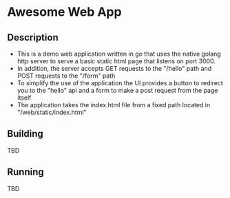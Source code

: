 # Awesome Web App

## Description

- This is a demo web application written in go that uses the native golang http server to serve a basic static html page that listens on port 3000.
- In addition, the server accepts GET requests to the "/hello" path and POST requests to the "/form" path
- To simplify the use of the application the UI provides a button to redirect you to the "hello" api and a form to make a post request from the page itself
- The application takes the index.html file from a fixed path located in "/web/static/index.html"

## Building 

TBD

## Running 

TBD
